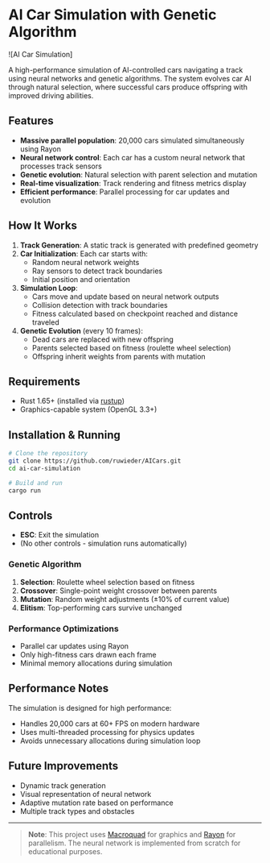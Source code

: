 # AI Car Simulation with Genetic Algorithm

![AI Car Simulation]

A high-performance simulation of AI-controlled cars navigating a track using neural networks and genetic algorithms. The system evolves car AI through natural selection, where successful cars produce offspring with improved driving abilities.

## Features

- **Massive parallel population**: 20,000 cars simulated simultaneously using Rayon
- **Neural network control**: Each car has a custom neural network that processes track sensors
- **Genetic evolution**: Natural selection with parent selection and mutation
- **Real-time visualization**: Track rendering and fitness metrics display
- **Efficient performance**: Parallel processing for car updates and evolution

## How It Works

1. **Track Generation**: A static track is generated with predefined geometry
2. **Car Initialization**: Each car starts with:
   - Random neural network weights
   - Ray sensors to detect track boundaries
   - Initial position and orientation
3. **Simulation Loop**:
   - Cars move and update based on neural network outputs
   - Collision detection with track boundaries
   - Fitness calculated based on checkpoint reached and distance traveled
4. **Genetic Evolution** (every 10 frames):
   - Dead cars are replaced with new offspring
   - Parents selected based on fitness (roulette wheel selection)
   - Offspring inherit weights from parents with mutation

## Requirements

- Rust 1.65+ (installed via [rustup](https://rustup.rs))
- Graphics-capable system (OpenGL 3.3+)

## Installation & Running

```bash
# Clone the repository
git clone https://github.com/ruwieder/AICars.git
cd ai-car-simulation

# Build and run
cargo run
```

## Controls

- **ESC**: Exit the simulation
- (No other controls - simulation runs automatically)

### Genetic Algorithm
1. **Selection**: Roulette wheel selection based on fitness
2. **Crossover**: Single-point weight crossover between parents
3. **Mutation**: Random weight adjustments (±10% of current value)
4. **Elitism**: Top-performing cars survive unchanged

### Performance Optimizations
- Parallel car updates using Rayon
- Only high-fitness cars drawn each frame
- Minimal memory allocations during simulation

## Performance Notes

The simulation is designed for high performance:
- Handles 20,000 cars at 60+ FPS on modern hardware
- Uses multi-threaded processing for physics updates
- Avoids unnecessary allocations during simulation loop

## Future Improvements

- Dynamic track generation
- Visual representation of neural network
- Adaptive mutation rate based on performance
- Multiple track types and obstacles

---

> **Note**: This project uses [Macroquad](https://github.com/not-fl3/macroquad) for graphics and [Rayon](https://github.com/rayon-rs/rayon) for parallelism. The neural network is implemented from scratch for educational purposes.